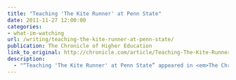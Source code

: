 ```yaml
---
title: "Teaching 'The Kite Runner' at Penn State"
date: 2011-11-27 12:00:00
categories: 
- what-im-watching
url: /writing/teaching-the-kite-runner-at-penn-state/
publication: The Chronicle of Higher Education
link_to_original: http://chronicle.com/article/Teaching-The-Kite-Runner-at/129878/
description:
  - "“Teaching 'The Kite Runner' at Penn State” appeared in <em>The Chronicle of Higher Education</em>, November 27, 2011."
---
```


